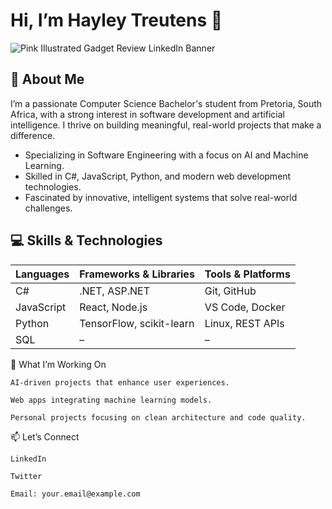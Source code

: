 # Hi, I’m Hayley Treutens 👋
![Pink Illustrated Gadget Review LinkedIn Banner](https://github.com/user-attachments/assets/1a5e384b-a14c-4947-86d4-e17d50a89807)

## 🌸 About Me

I’m a passionate Computer Science Bachelor's student from Pretoria, South Africa, with a strong interest in software development and artificial intelligence. I thrive on building meaningful, real-world projects that make a difference.

   - Specializing in Software Engineering with a focus on AI and Machine Learning.
   - Skilled in C#, JavaScript, Python, and modern web development technologies.
   - Fascinated by innovative, intelligent systems that solve real-world challenges.


## 💻 Skills & Technologies

| Languages   | Frameworks & Libraries        | Tools & Platforms       |
|-------------|-------------------------------|--------------------------|
| C#          | .NET, ASP.NET                 | Git, GitHub              |
| JavaScript  | React, Node.js                | VS Code, Docker          |
| Python      | TensorFlow, scikit-learn      | Linux, REST APIs         |
| SQL         | –                             | –                        |

🌟 What I’m Working On

    AI-driven projects that enhance user experiences.

    Web apps integrating machine learning models.

    Personal projects focusing on clean architecture and code quality.

📫 Let’s Connect

    LinkedIn

    Twitter

    Email: your.email@example.com
